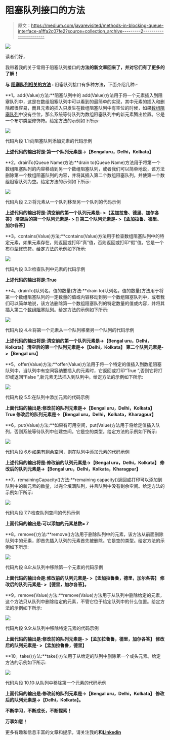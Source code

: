 # 阻塞队列接口的方法

> 原文：<https://medium.com/javarevisited/methods-in-blocking-queue-interface-a1ffa2c07fe2?source=collection_archive---------2----------------------->

![](img/7b6c32e562ce375e56d6bc291f582e14.png)

读者们好，

我带着我的关于常用于阻塞队列接口的**方法的新文章回来了，并对它们有了更多的了解！**

**与** [**阻塞队列相关的方法**](https://www.java67.com/2015/12/producer-consumer-solution-using-blocking-queue-java.html) **:** 阻塞队列接口有多种方法，下面介绍几种:-

**1。add(Value)方法:**阻塞队列中的 add(Value)方法用于将一个元素插入到阻塞队列中，这是在数组阻塞队列中可以看到的最简单的实现，其中元素的插入和删除都很容易，而且元素的插入只发生在数组阻塞队列中有空位的时候，如果[数组阻塞队列](https://javarevisited.blogspot.com/2012/12/blocking-queue-in-java-example-ArrayBlockingQueue-LinkedBlockingQueue.html#axzz6i534L5Aj)中没有空位，那么系统等待队列为数组阻塞队列中的新元素腾出位置。它是一个布尔类型修饰符。给定方法的示例如下所示:

![](img/fc74807d9553a1cff6929613c027b575.png)

代码片段 1.1:向阻塞队列添加元素的代码示例

**上述代码的输出将是:第一个队列元素是->【Bengaluru，Delhi，Kolkata】**

**2。drainTo(Queue Name)方法:**drain to(Queue Name)方法用于将第一个数组阻塞队列的内容移动到另一个数组阻塞队列，或者我们可以简单地说，该方法删除第一个数组阻塞队列的内容，并将其插入第二个数组阻塞队列，并使第一个数组阻塞队列为空。给定方法的示例如下所示:

![](img/87ce3ea579d3424c753a18ba89473c76.png)

代码片段 2.2:将元素从一个队列移至另一个队列的代码示例

**上述代码的输出将是:清空前的第一个队列元素是- >【孟加拉鲁、德里、加尔各答】
清空后的第一个队列元素是- > []
第二个队列元素是- >【孟加拉鲁、德里、加尔各答】**

**3。contains(Value)方法:**contains(Value)方法用于检查数组阻塞队列中的特定元素，如果元素存在，则返回或打印“真”值，否则返回或打印“假”值。它是一个[布尔型修饰符](https://javarevisited.blogspot.com/2018/05/3-ways-to-convert-string-to-boolean-in.html)。给定方法的示例如下所示:

![](img/96b8ec60e7475992b21b22526b9a916c.png)

代码片段 3.3:检查队列中元素的代码示例

**上述代码的输出将是:True**

**4。drainTo(队列名，值的数量)方法:**drain to(队列名，值的数量)方法用于将第一个数组阻塞队列的一定数量的值或内容移动到另一个数组阻塞队列中，或者我们可以简单地说，该方法删除第一个数组阻塞队列的特定数量的值或内容，并将其插入第二个[数组阻塞队列](https://www.java67.com/2015/12/producer-consumer-solution-using-blocking-queue-java.html)。给定方法的示例如下所示:

![](img/430dfa9107a0eed932ff79e40e16ac85.png)

代码片段 4.4:将第一个元素从一个队列移至另一个队列的代码示例

**上述代码的输出将是:清空前的第一个队列元素是->【Bengal uru，Delhi，Kolkata】
清空后的第一个队列元素是->【Delhi，Kolkata】
第二个队列元素是->【Bengal uru】**

**5。offer(Value)方法:**offer(Value)方法用于将一个特定的值插入到数组阻塞队列中，当队列中有空间容纳要插入的元素时，它返回或打印“True ”,否则它将打印或返回“False ”,新元素无法插入到队列中。给定方法的示例如下所示:

![](img/74059b66d6b3420a7c10614cc8960e89.png)

代码片段 5.5:在队列中添加元素的代码示例

**上面代码的输出是:修改前的队列元素是->【Bengal uru，Delhi，Kolkata】
True
修改后的队列元素是->【Bengal uru，Delhi，Kolkata，Kharagpur】**

**6。put(Value)方法:**如果有可用空间，put(Value)方法用于将给定值插入队列，否则系统等待队列中创建空间。它是空的类型。给定方法的示例如下所示:

![](img/f5d0de4a22e9446af556e789cb8a5bc6.png)

代码片段 6.6:如果有剩余空间，则在队列中添加元素的代码示例

**上述代码的输出将是:修改前的队列元素是->【Bengal uru，Delhi，Kolkata】
修改后的队列元素是->【Bengal uru，Delhi，Kolkata，Kharagpur】**

**7。remainingCapacity()方法:**remaining capacity()返回或打印可以添加到队列中的新元素的数量，以完全填满队列，并且队列中没有剩余空间。给定方法的示例如下所示:

![](img/5b0795f682e91c1b59a82165d687c0d8.png)

代码片段 7.7:检查队列空间的代码示例

**上面代码的输出是:可以添加的元素总数= 7**

**8。remove()方法:**remove()方法用于删除队列中的元素，该方法从前面删除队列中的元素，即首先插入队列的元素首先被删除。它是空的类型。给定方法的示例如下所示:

![](img/b0552ccb2efc62a6b2c19ed1aada92c1.png)

代码片段 8.8:从队列中移除第一个元素的代码示例

**上面代码的输出会是:修改前的队列元素是- >【孟加拉鲁鲁，德里，加尔各答】
修改后的队列元素是- >【德里，加尔各答】。**

**9。remove(Value)方法:**remove(Value)方法用于从队列中删除给定的元素，这个方法只从队列中删除给定的元素，不管它位于给定队列中的什么位置。给定方法的示例如下所示:

![](img/e6a8efd124fd9c119bfe9ba9e509a65b.png)

代码片段 9.9:从队列中移除特定元素的代码示例

**上面代码的输出是:修改前的队列元素是- >【孟加拉鲁鲁，德里，加尔各答】
修改后的队列元素是- >【孟加拉鲁鲁，德里】**

**10。take()方法:**take()方法用于从给定的队列中删除第一个或头元素。给定方法的示例如下所示:

![](img/53bee89a5395fc580aecc69ad47cc8a6.png)

代码片段 10.10:从队列中移除第一个元素的代码示例

**上面代码的输出是:修改前的队列元素是->【Bengal uru，Delhi，Kolkata】
修改后的队列元素是->【Delhi，Kolkata】。**

**不断学习，不断成长，不断探索！**

**万事如意！**

更多有趣和信息丰富的文章和提示，请关注我的[](https://swapnilkant11.medium.com/)****和**[**Linkedin**](https://www.linkedin.com/in/swapnil-kant-279a3b148/)**